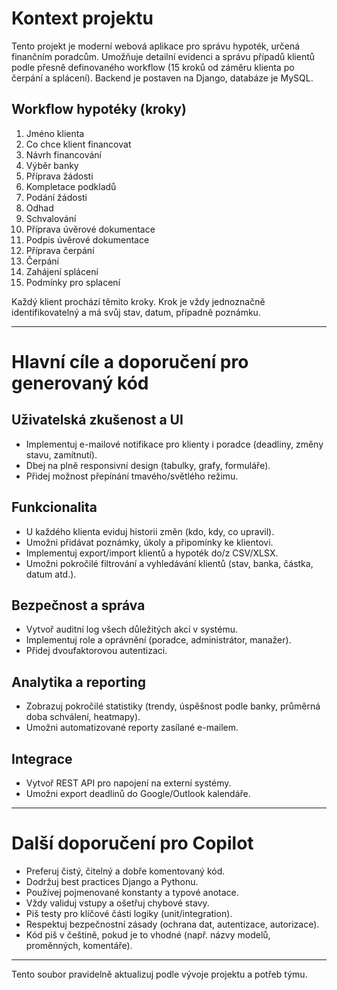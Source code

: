 <!-- Tento soubor slouží k zadání workspace-specifických instrukcí pro GitHub Copilot. Další informace: https://code.visualstudio.com/docs/copilot/copilot-customization#_use-a-githubcopilotinstructionsmd-file -->

# Kontext projektu

Tento projekt je moderní webová aplikace pro správu hypoték, určená finančním poradcům. Umožňuje detailní evidenci a správu případů klientů podle přesně definovaného workflow (15 kroků od záměru klienta po čerpání a splácení). Backend je postaven na Django, databáze je MySQL.

## Workflow hypotéky (kroky)

1. Jméno klienta
2. Co chce klient financovat
3. Návrh financování
4. Výběr banky
5. Příprava žádosti
6. Kompletace podkladů
7. Podání žádosti
8. Odhad
9. Schvalování
10. Příprava úvěrové dokumentace
11. Podpis úvěrové dokumentace
12. Příprava čerpání
13. Čerpání
14. Zahájení splácení
15. Podmínky pro splacení

Každý klient prochází těmito kroky. Krok je vždy jednoznačně identifikovatelný a má svůj stav, datum, případně poznámku.

---

# Hlavní cíle a doporučení pro generovaný kód

## Uživatelská zkušenost a UI

- Implementuj e-mailové notifikace pro klienty i poradce (deadliny, změny stavu, zamítnutí).
- Dbej na plně responsivní design (tabulky, grafy, formuláře).
- Přidej možnost přepínání tmavého/světlého režimu.

## Funkcionalita

- U každého klienta eviduj historii změn (kdo, kdy, co upravil).
- Umožni přidávat poznámky, úkoly a připomínky ke klientovi.
- Implementuj export/import klientů a hypoték do/z CSV/XLSX.
- Umožni pokročilé filtrování a vyhledávání klientů (stav, banka, částka, datum atd.).

## Bezpečnost a správa

- Vytvoř auditní log všech důležitých akcí v systému.
- Implementuj role a oprávnění (poradce, administrátor, manažer).
- Přidej dvoufaktorovou autentizaci.

## Analytika a reporting

- Zobrazuj pokročilé statistiky (trendy, úspěšnost podle banky, průměrná doba schválení, heatmapy).
- Umožni automatizované reporty zasílané e-mailem.

## Integrace

- Vytvoř REST API pro napojení na externí systémy.
- Umožni export deadlinů do Google/Outlook kalendáře.

---

# Další doporučení pro Copilot

- Preferuj čistý, čitelný a dobře komentovaný kód.
- Dodržuj best practices Django a Pythonu.
- Používej pojmenované konstanty a typové anotace.
- Vždy validuj vstupy a ošetřuj chybové stavy.
- Piš testy pro klíčové části logiky (unit/integration).
- Respektuj bezpečnostní zásady (ochrana dat, autentizace, autorizace).
- Kód piš v češtině, pokud je to vhodné (např. názvy modelů, proměnných, komentáře).

---

Tento soubor pravidelně aktualizuj podle vývoje projektu a potřeb týmu.